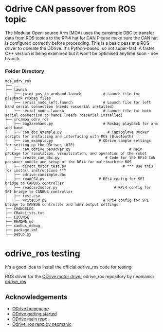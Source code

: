 # Odrive CAN passover from ROS topic

The Modular Open-source Arm (MOA) uses the cansimple DBC to transfer data from ROS topics to the RPi4 hat for CAN
Please make sure the CAN hat is configured correctly before proceeding.
This is a basic pass at a ROS driver to operate the ODrive. It's Python-based, so not super-fast.
A faster C++ version is being examined but it won't be optimised anytime soon - dev branch. 

### Folder Directory
    moa_odrv_ros
    ├── ..
    ├── launch                                  
    │   ├── joint_pos_to_armhand.launch          # Launch file for playback rosbag files
    │   ├── serial_node_left.launch              # Launch file for left hand serial connection (needs rosserial installed)
    │   └── serial_nodes.launch                  # Launch file for both serial connection to hands (needs rosserial installed)
    ├── src/moa_odrv_ros
    │   ├── bag2armhand.py                       # Rosbag playback for arm and hand
    │   ├── can_dbc_example.py                     # Captoglove Docker scripts for installing and interfacing with ROS (Bluetooth)
    │   ├── can_example.py                     # ODrive sample settings for setting up the ODrives (WIP)
    │   ├── can_odrive_passover.py                           # Main package for simulation, visualization, and operation of the robot
    │   ├── create_can_dbc.py                     # Code for the RPi4 CAN passover module and setup of the RPi4 for multimachine ROS
    │   ├── direct_motor_test.py                          # *** Use this for install instructions ***
    │   ├── odrive-cansimple.dbc
    │   ├── readCSV.py                         # RPi4 config for SPI bridge to CANBUS controller
    │   ├── readcsv2motor.py                          # RPi4 config for SPI bridge to CANBUS controller
    │   ├── test.csv
    │   └── writeCSV.py                          # RPi4 config for SPI bridge to CANBUS controller and hdmi output settings
    ├── CHANGELOG
    ├── CMakeLists.txt
    ├── LICENSE
    ├── README.md
    ├── canbus_debug
    ├── package.xml
    └── setup.py



# odrive_ros testing
It's a good idea to install the official odrive_ros code for testing:

ROS driver for the [ODrive motor driver](https://odriverobotics.com/)
odrive_ros repository by neomanic: [odrive_ros](https://github.com/neomanic/odrive_ros)

## Acknowledgements
- [ODrive homepage](https://odriverobotics.com)
- [ODrive getting started](https://docs.odriverobotics.com)
- [ODrive main repo](https://github.com/madcowswe/ODrive)
- [Odrive_ros repo by neomanic](https://github.com/neomanic/odrive_ros)

